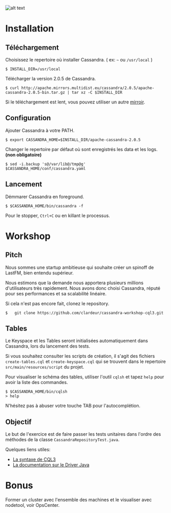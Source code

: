 ![alt text](http://cassandra.apache.org/media/img/cassandra_logo.png "cassandra_logo")

Installation
=================

Téléchargement
------

Choisissez le repertoire où installer Cassandra. ( ex: `~` ou `/usr/local` )

    $ INSTALL_DIR=/usr/local

Télécharger la version 2.0.5 de Cassandra.

    $ curl http://apache.mirrors.multidist.eu/cassandra/2.0.5/apache-cassandra-2.0.5-bin.tar.gz | tar xz -C $INSTALL_DIR
    
Si le téléchargement est lent, vous pouvez utiliser un autre [mirroir](http://www.apache.org/dyn/closer.cgi?path=/cassandra/2.0.5/apache-cassandra-2.0.5-bin.tar.gz).
    
Configuration
------

Ajouter Cassandra à votre PATH.

    $ export CASSANDRA_HOME=$INSTALL_DIR/apache-cassandra-2.0.5
    
Changer le repertoire par défaut où sont enregistrés les data et les logs. **(non obligatoire)**

    $ sed -i.backup 's@/var/lib@/tmp@g' $CASSANDRA_HOME/conf/cassandra.yaml
    
Lancement
------
    
Démmarer Cassandra en foreground.

    $ $CASSANDRA_HOME/bin/cassandra -f
    
Pour le stopper, `Ctrl+C` ou en killant le processus.

Workshop
=================

Pitch
------

Nous sommes une startup ambitieuse qui souhaite créer un spinoff de LastFM,
bien entendu supérieur.

Nous estimons que la demande nous apportera plusieurs millions d'utilisateurs
très rapidement. Nous avons donc choisi Cassandra, réputé pour ses performances
et sa scalabilité linéaire.

Si cela n'est pas encore fait, clonez le repository.

    $   git clone https://github.com/clardeur/cassandra-workshop-cql3.git
    
Tables
------

Le Keyspace et les Tables seront initialisées automatiquement dans Cassandra, lors du lancement des tests.

Si vous souhaitez consulter les scripts de création, il s'agit des fichiers `create-tables.cql` et `create-keyspace.cql` qui se trouvent dans le repertoire `src/main/resources/script` du projet.

Pour visualiser le schéma des tables, utiliser l'outil `cqlsh` et tapez `help` pour avoir la liste des commandes.

    $ $CASSANDRA_HOME/bin/cqlsh
    > help
    
N'hésitez pas à abuser votre touche TAB pour l'autocomplétion.

Objectif
------

Le but de l'exercice est de faire passer les tests unitaires dans l'ordre des
méthodes de la classe `CassandraRepositoryTest.java`.

Quelques liens utiles:

- [La syntaxe de CQL3](http://www.datastax.com/documentation/cql/3.1/cql/cql_reference/cqlCommandsTOC.html)
- [La documentation sur le Driver Java](http://www.datastax.com/documentation/developer/java-driver/1.0/index.html)


Bonus
=================

Former un cluster avec l'ensemble des machines et le visualiser avec nodetool, voir OpsCenter. 

